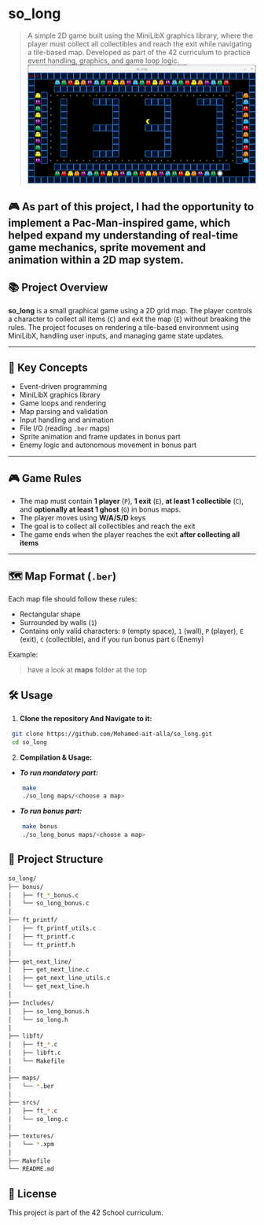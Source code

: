 # so_long

> A simple 2D game built using the MiniLibX graphics library, where the player must collect all collectibles and reach the exit while navigating a tile-based map. Developed as part of the 42 curriculum to practice event handling, graphics, and game loop logic.
![so_long gameplay](textures/assets/1337_map.png)

🎮 As part of this project, I had the opportunity to implement a Pac-Man-inspired game, which helped expand my understanding of real-time game mechanics, sprite movement and animation within a 2D map system.
---

## 📚 Project Overview

**so_long** is a small graphical game using a 2D grid map. The player controls a character to collect all items (`C`) and exit the map (`E`) without breaking the rules. The project focuses on rendering a tile-based environment using MiniLibX, handling user inputs, and managing game state updates.

---

## 🧠 Key Concepts

- Event-driven programming
- MiniLibX graphics library
- Game loops and rendering
- Map parsing and validation
- Input handling and animation
- File I/O (reading `.ber` maps)
- Sprite animation and frame updates in bonus part
- Enemy logic and autonomous movement in bonus part

---

## 🎮 Game Rules

- The map must contain **1 player** (`P`), **1 exit** (`E`), **at least 1 collectible** (`C`), and **optionally at least 1 ghost** (`G`) in bonus maps.
- The player moves using **W/A/S/D** keys
- The goal is to collect all collectibles and reach the exit
- The game ends when the player reaches the exit **after collecting all items**

---

## 🗺️ Map Format (`.ber`)

Each map file should follow these rules:

- Rectangular shape
- Surrounded by walls (`1`)
- Contains only valid characters: `0` (empty space), `1` (wall), `P` (player), `E` (exit), `C` (collectible), and if you run bonus part `G` (Enemy)

Example:
> have a look at **maps** folder at the top

## 🛠️ Usage

1. **Clone the repository And Navigate to it:**

```bash
 git clone https://github.com/Mohamed-ait-alla/so_long.git
 cd so_long
```

2. **Compilation & Usage:**

- ***To run mandatory part:***

```bash
	make
	./so_long maps/<choose a map>
```

- ***To run bonus part:***

```bash
	make bonus
	./so_long_bonus maps/<choose a map>
```

## 📁 Project Structure
```bash
so_long/
├── bonus/
│   ├── ft_*_bonus.c
│   └── so_long_bonus.c
│
├── ft_printf/
│	├── ft_printf_utils.c
│	├── ft_printf.c
│   └── ft_printf.h
│
├── get_next_line/
│   ├── get_next_line.c
│   ├── get_next_line_utils.c
│   └── get_next_line.h
│
├── Includes/
│	├── so_long_bonus.h
│   └── so_long.h
│
├── libft/
│   ├── ft_*.c
│   ├── libft.c
│   └── Makefile
│
├── maps/
│   └── *.ber
│
├── srcs/
│   ├── ft_*.c
│   └── so_long.c
│
├── textures/
│   └── *.xpm
│
├── Makefile
└── README.md
```
## 📎 License

This project is part of the 42 School curriculum.
